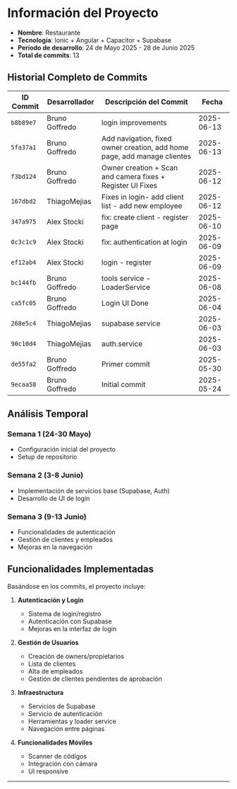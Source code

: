 # Información del Proyecto

- **Nombre**: Restaurante
- **Tecnología**: Ionic + Angular + Capacitor + Supabase
- **Período de desarrollo**: 24 de Mayo 2025 - 28 de Junio 2025
- **Total de commits**: 13

## Historial Completo de Commits

| ID Commit | Desarrollador | Descripción del Commit | Fecha |
|-----------|---------------|------------------------|-------|
| `b8b89e7` | Bruno Goffredo | login improvements | 2025-06-13 |
| `5fa37a1` | Bruno Goffredo | Add navigation, fixed owner creation, add home page, add manage clientes | 2025-06-13 |
| `f3bd124` | Bruno Goffredo | Owner creation + Scan and camera fixes + Register UI Fixes | 2025-06-12 |
| `167dbd2` | ThiagoMejias | Fixes in login- add client list - add new employee | 2025-06-12 |
| `347a975` | Alex Stocki | fix: create client - register page | 2025-06-10 |
| `0c3c1c9` | Alex Stocki | fix: authentication at login | 2025-06-09 |
| `ef12ab4` | Alex Stocki | login - register | 2025-06-09 |
| `bc144fb` | Bruno Goffredo | tools service - LoaderService | 2025-06-08 |
| `ca5fc05` | Bruno Goffredo | Login UI Done | 2025-06-04 |
| `268e5c4` | ThiagoMejias | supabase service | 2025-06-03 |
| `90c10d4` | ThiagoMejias | auth.service | 2025-06-03 |
| `de55fa2` | Bruno Goffredo | Primer commit | 2025-05-30 |
| `9ecaa58` | Bruno Goffredo | Initial commit | 2025-05-24 |

## Análisis Temporal

### Semana 1 (24-30 Mayo)
- Configuración inicial del proyecto
- Setup de repositorio

### Semana 2 (3-8 Junio)
- Implementación de servicios base (Supabase, Auth)
- Desarrollo de UI de login

### Semana 3 (9-13 Junio)
- Funcionalidades de autenticación
- Gestión de clientes y empleados
- Mejoras en la navegación

## Funcionalidades Implementadas

Basándose en los commits, el proyecto incluye:

1. **Autenticación y Login**
   - Sistema de login/registro
   - Autenticación con Supabase
   - Mejoras en la interfaz de login

2. **Gestión de Usuarios**
   - Creación de owners/propietarios
   - Lista de clientes
   - Alta de empleados
   - Gestión de clientes pendientes de aprobación

3. **Infraestructura**
   - Servicios de Supabase
   - Servicio de autenticación
   - Herramientas y loader service
   - Navegación entre páginas

4. **Funcionalidades Móviles**
   - Scanner de códigos
   - Integración con cámara
   - UI responsive

---
